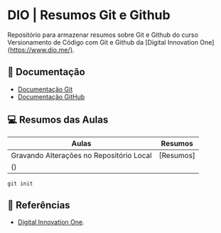 
# DIO | Resumos Git e Github

Repositório para armazenar resumos sobre Git e Github do curso Versionamento de Código com Git e Github da [Digital Innovation One]{https://www.dio.me/}.

## 📔 Documentação
- [Documentação Git](https://git-scm.com/doc)
- [Documentação GitHub](https://docs.github.com/)

## 💻 Resumos das Aulas

| Aulas | Resumos |
|------|---------|
| Gravando Alterações no Repositório Local |[Resumos]
() |

```
git init 
```

## 🔎 Referências
- [Digital Innovation One]().